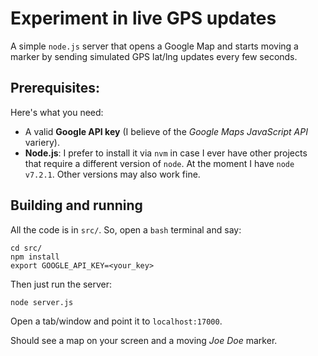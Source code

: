 Experiment in live GPS updates
================

A simple `node.js` server that opens a Google Map and starts moving a marker by sending simulated GPS lat/lng updates every few seconds.

Prerequisites:
---------
Here's what you need:

* A valid **Google API key** (I believe of the _Google Maps JavaScript API_ variery).
* **Node.js**: I prefer to install it via `nvm` in case I ever have other projects that require a different version of `node`. At the moment I have `node v7.2.1`. Other versions may also work fine.

Building and running
------------

All the code is in `src/`. So, open a `bash` terminal and say:
```
cd src/
npm install
export GOOGLE_API_KEY=<your_key>
```
Then just run the server:
```
node server.js
```

Open a tab/window and point it to `localhost:17000`.

Should see a map on your screen and a moving _Joe Doe_ marker.

